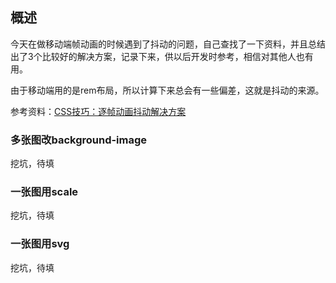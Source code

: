 ## 概述

今天在做移动端帧动画的时候遇到了抖动的问题，自己查找了一下资料，并且总结出了3个比较好的解决方案，记录下来，供以后开发时参考，相信对其他人也有用。

由于移动端用的是rem布局，所以计算下来总会有一些偏差，这就是抖动的来源。

参考资料：[CSS技巧：逐帧动画抖动解决方案](https://aotu.io/notes/2017/08/14/fix-sprite-anim/)

### 多张图改background-image
挖坑，待填

### 一张图用scale
挖坑，待填

### 一张图用svg
挖坑，待填















